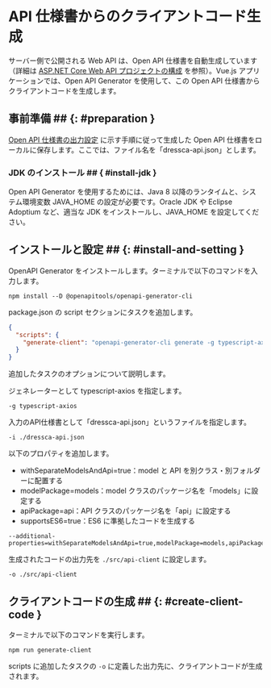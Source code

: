 # API 仕様書からのクライアントコード生成

サーバー側で公開される Web API は、Open API 仕様書を自動生成しています（詳細は [ASP.NET Core Web API プロジェクトの構成](../dotnet/configure-asp-net-core-web-api-project.md) を参照）。Vue.js アプリケーションでは、Open API Generator を使用して、この Open API 仕様書からクライアントコードを生成します。

## 事前準備 ## {: #preparation }

[Open API 仕様書の出力設定](../dotnet/configure-asp-net-core-web-api-project.md) に示す手順に従って生成した Open API 仕様書をローカルに保存します。ここでは、ファイル名を「dressca-api.json」とします。

### JDK のインストール ## { #install-jdk }

Open API Generator を使用するためには、Java 8 以降のランタイムと、システム環境変数 JAVA_HOME の設定が必要です。Oracle JDK や Eclipse Adoptium など、適当な JDK をインストールし、JAVA_HOME を設定してください。

## インストールと設定 ## {: #install-and-setting }

OpenAPI Generator をインストールします。ターミナルで以下のコマンドを入力します。

```terminal
npm install --D @openapitools/openapi-generator-cli
```

package.json の script セクションにタスクを追加します。

```json
{
  "scripts": {
    "generate-client": "openapi-generator-cli generate -g typescript-axios -i ./dressca-api.json --additional-properties=withSeparateModelsAndApi=true,modelPackage=models,apiPackage=api,supportsES6=true -o ./src/api-client"
  }
}
```

追加したタスクのオプションについて説明します。

ジェネレーターとして typescript-axios を指定します。

``` terminal
-g typescript-axios
```

入力のAPI仕様書として「dressca-api.json」というファイルを指定します。

``` terminal
-i ./dressca-api.json 
```

以下のプロパティを追加します。

- withSeparateModelsAndApi=true：model と API を別クラス・別フォルダーに配置する
- modelPackage=models：model クラスのパッケージ名を「models」に設定する
- apiPackage=api：API クラスのパッケージ名を「api」に設定する
- supportsES6=true：ES6 に準拠したコードを生成する

``` terminal
--additional-properties=withSeparateModelsAndApi=true,modelPackage=models,apiPackage=api,supportsES6=true
```

生成されたコードの出力先を ```./src/api-client``` に設定します。

``` terminal
-o ./src/api-client
```

## クライアントコードの生成 ## {: #create-client-code }

ターミナルで以下のコマンドを実行します。

```terminal
npm run generate-client
```

scripts に追加したタスクの ``` -o ``` に定義した出力先に、クライアントコードが生成されます。
